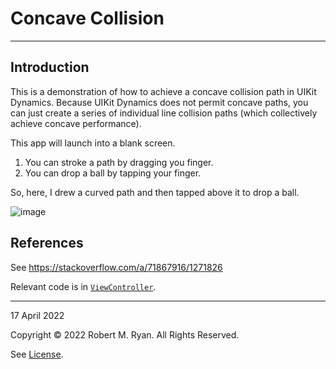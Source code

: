 # Concave Collision

---

## Introduction

This is a demonstration of how to achieve a concave collision path in UIKit Dynamics.
Because UIKit Dynamics does not permit concave paths, you can just create a series of
individual line collision paths (which collectively achieve concave performance).

This app will launch into a blank screen. 

 1. You can stroke a path by dragging you finger.
 2. You can drop a ball by tapping your finger.
 
So, here, I drew a curved path and then tapped above it to drop a ball.

![image](https://i.stack.imgur.com/9nEjk.gif)

## References

See https://stackoverflow.com/a/71867916/1271826

Relevant code is in [`ViewController`](ConcaveCollision/ViewController.swift).

---

17 April 2022

Copyright © 2022 Robert M. Ryan. All Rights Reserved.

See [License](LICENSE.md).
